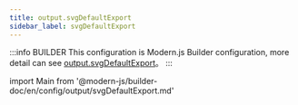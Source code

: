 ```yaml
---
title: output.svgDefaultExport
sidebar_label: svgDefaultExport
---
```


:::info BUILDER
This configuration is Modern.js Builder configuration, more detail can see [output.svgDefaultExport](https://modernjs.dev/builder/zh/api/config-output.html#output-svgdefaultexport)。
:::

import Main from '@modern-js/builder-doc/en/config/output/svgDefaultExport.md'

<Main />

